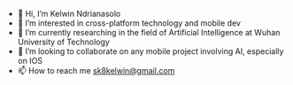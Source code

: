 - 👋 Hi, I’m Kelwin Ndrianasolo
- 👀 I’m interested in cross-platform technology and mobile dev
- 🌱 I’m currently researching in the field of Artificial Intelligence at Wuhan University of Technology
- 💞️ I’m looking to collaborate on any mobile project involving AI, especially on IOS 
- 📫 How to reach me sk8kelwin@gmail.com

<!---
KelwinZnhr/KelwinZnhr is a ✨ special ✨ repository because its `README.md` (this file) appears on your GitHub profile.
You can click the Preview link to take a look at your changes.
--->
